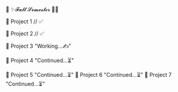 🎃 ✨𝓕𝓪𝓵𝓵 𝓢𝓮𝓶𝓮𝓼𝓽𝓮𝓻 🌠🎃

📕 Project 1			// ✅

📗 Project 2			// ✅

📖 Project 3			"Working...✍"

📘 Project 4			"Continued...⏳"

📙 Project 5			"Continued...⏳"
📒 Project 6			"Continued...⏳"
📔 Project 7			"Continued...⏳"
